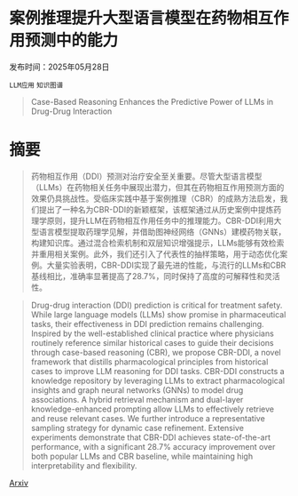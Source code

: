 # 案例推理提升大型语言模型在药物相互作用预测中的能力

发布时间：2025年05月28日

`LLM应用` `知识图谱`

> Case-Based Reasoning Enhances the Predictive Power of LLMs in Drug-Drug Interaction

# 摘要

> 药物相互作用（DDI）预测对治疗安全至关重要。尽管大型语言模型（LLMs）在药物相关任务中展现出潜力，但其在药物相互作用预测方面的效果仍具挑战性。受临床实践中基于案例推理（CBR）的成熟方法启发，我们提出了一种名为CBR-DDI的新颖框架，该框架通过从历史案例中提炼药理学原则，提升LLM在药物相互作用任务中的推理能力。CBR-DDI利用大型语言模型提取药理学见解，并借助图神经网络（GNNs）建模药物关联，构建知识库。通过混合检索机制和双层知识增强提示，LLMs能够有效检索并重用相关案例。此外，我们还引入了代表性的抽样策略，用于动态优化案例。大量实验表明，CBR-DDI实现了最先进的性能，与流行的LLMs和CBR基线相比，准确率显著提高了28.7%，同时保持了高度的可解释性和灵活性。

> Drug-drug interaction (DDI) prediction is critical for treatment safety. While large language models (LLMs) show promise in pharmaceutical tasks, their effectiveness in DDI prediction remains challenging. Inspired by the well-established clinical practice where physicians routinely reference similar historical cases to guide their decisions through case-based reasoning (CBR), we propose CBR-DDI, a novel framework that distills pharmacological principles from historical cases to improve LLM reasoning for DDI tasks. CBR-DDI constructs a knowledge repository by leveraging LLMs to extract pharmacological insights and graph neural networks (GNNs) to model drug associations. A hybrid retrieval mechanism and dual-layer knowledge-enhanced prompting allow LLMs to effectively retrieve and reuse relevant cases. We further introduce a representative sampling strategy for dynamic case refinement. Extensive experiments demonstrate that CBR-DDI achieves state-of-the-art performance, with a significant 28.7% accuracy improvement over both popular LLMs and CBR baseline, while maintaining high interpretability and flexibility.

[Arxiv](https://arxiv.org/abs/2505.23034)